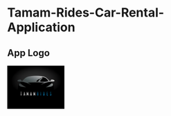 # Tamam-Rides-Car-Rental-Application
## App Logo
<img src="assets/images/Screenshot 2023-05-31 210931.png" alt="AppLogo" height=100/>
